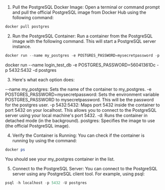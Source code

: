 1. Pull the PostgreSQL Docker Image:
Open a terminal or command prompt and pull the official PostgreSQL image from Docker Hub using the following command:

``` powershell
docker pull postgres
```
2. Run the PostgreSQL Container:
Run a container from the PostgreSQL image with the following command. This will start a PostgreSQL server instance.

``` powershell
docker run --name my_postgres -e POSTGRES_PASSWORD=mysecretpassword -p 5432:5432 -d postgres
```

docker run --name login_test_db -e POSTGRES_PASSWORD=56041361Dc -p 5432:5432 -d postgres

3. Here's what each option does:

--name my_postgres: Sets the name of the container to my_postgres.
-e POSTGRES_PASSWORD=mysecretpassword: Sets the environment variable POSTGRES_PASSWORD to mysecretpassword. This will be the password for the postgres user.
-p 5432:5432: Maps port 5432 inside the container to port 5432 on your localhost. This allows you to connect to the PostgreSQL server using your local machine's port 5432.
-d: Runs the container in detached mode (in the background).
postgres: Specifies the image to use (the official PostgreSQL image).

4. Verify the Container is Running:
You can check if the container is running by using the command:

``` powershell
docker ps
```

You should see your my_postgres container in the list.

5. Connect to the PostgreSQL Server:
You can connect to the PostgreSQL server using any PostgreSQL client tool. For example, using psql:
``` powershell
psql -h localhost -p 5432 -U postgres
```